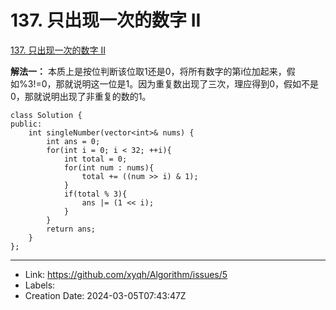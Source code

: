 # 137. 只出现一次的数字 II

[137. 只出现一次的数字 II](https://leetcode.cn/problems/single-number-ii/)

**解法一：**
本质上是按位判断该位取1还是0，将所有数字的第i位加起来，假如%3!=0，那就说明这一位是1。因为重复数出现了三次，理应得到0，假如不是0，那就说明出现了非重复的数的1。
```
class Solution {
public:
    int singleNumber(vector<int>& nums) {
        int ans = 0;
        for(int i = 0; i < 32; ++i){
            int total = 0;
            for(int num : nums){
                total += ((num >> i) & 1);
            }
            if(total % 3){
                ans |= (1 << i);
            }
        }
        return ans;
    }
};
```

---

* Link: https://github.com/xyqh/Algorithm/issues/5
* Labels: 
* Creation Date: 2024-03-05T07:43:47Z
